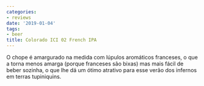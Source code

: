 ```yaml
---
categories:
- reviews
date: '2019-01-04'
tags:
- beer
title: Colorado ICI 02 French IPA
---
```


O chope é amargurado na medida com lúpulos aromáticos franceses, o que a torna menos amarga (porque franceses são bixas) mas mais fácil de beber sozinha, o que lhe dá um ótimo atrativo para esse verão dos infernos em terras tupiniquins.